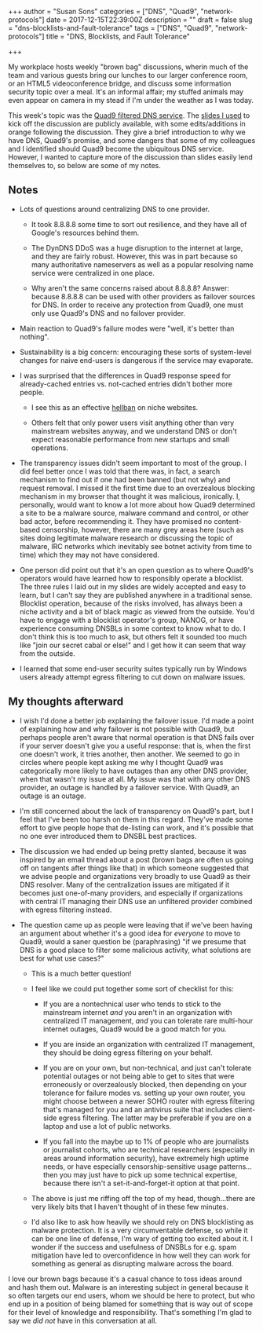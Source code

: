 +++
author = "Susan Sons"
categories = ["DNS", "Quad9", "network-protocols"]
date = 2017-12-15T22:39:00Z
description = ""
draft = false
slug = "dns-blocklists-and-fault-tolerance"
tags = ["DNS", "Quad9", "network-protocols"]
title = "DNS, Blocklists, and Fault Tolerance"

+++

My workplace hosts weekly "brown bag" discussions, wherin much of the team and various guests bring our lunches to our larger conference room, or an HTML5 videoconference bridge, and discuss some information security topic over a meal.  It's an informal affair; my stuffed animals may even appear on camera in my stead if I'm under the weather as I was today.

This week's topic was the [Quad9 filtered DNS service](https://quad9.net/#/).  The [slides I used](http://slides.com/hedgemage/quad9-friend-folly) to kick off the discussion are publicly available, with some edits/additions in orange following the discussion.  They give a brief introduction to why we have DNS, Quad9's promise, and some dangers that some of my colleagues and I identified should Quad9 become the ubiquitous DNS service.  However, I wanted to capture more of the discussion than slides easily lend themselves to, so below are some of my notes.

## Notes

- Lots of questions around centralizing DNS to one provider.

    - It took 8.8.8.8 some time to sort out resilience, and they have all of Google's resources behind them.

    - The DynDNS DDoS was a huge disruption to the internet at large, and they are fairly robust.  However, this was in part because so many authoritative nameservers as well as a popular resolving name service were centralized in one place.

    - Why aren't the same concerns raised about 8.8.8.8?  Answer: because 8.8.8.8 can be used with other providers as failover sources for DNS.  In order to receive any protection from Quad9, one must only use Quad9's DNS and no failover provider.

- Main reaction to Quad9's failure modes were "well, it's better than nothing".

- Sustainability is a big concern: encouraging these sorts of system-level changes for naive end-users is dangerous if the service may evaporate.

- I was surprised that the differences in Quad9 response speed for already-cached entries vs. not-cached entries didn't bother more people.

    - I see this as an effective [hellban](https://en.wikipedia.org/w/index.php?title=Hellban&redirect=yes) on niche websites.

    - Others felt that only power users visit anything other than very mainstream websites anyway, and we understand DNS or don't expect reasonable performance from new startups and small operations.

- The transparency issues didn't seem important to most of the group.  I did feel better once I was told that there was, in fact, a search mechanism to find out if one had been banned (but not why) and request removal.  I missed it the first time due to an overzealous blocking mechanism in my browser that thought it was malicious, ironically.  I, personally, would want to know a lot more about how Quad9 determined a site to be a malware source, malware command and control, or other bad actor, before recommending it.  They have promised no content-based censorship, however, there are many grey areas here (such as sites doing legitimate malware research or discussing the topic of malware, IRC networks which inevitably see botnet activity from time to time) which they may not have considered.

- One person did point out that it's an open question as to where Quad9's operators would have learned how to responsibly operate a blocklist.  The three rules I laid out in my slides are widely accepted and easy to learn, but I can't say they are published anywhere in a traditional sense.  Blocklist operation, because of the risks involved, has always been a niche activity and a bit of black magic as viewed from the outside.  You'd have to engage with a blocklist operator's group, NANOG, or have experience consuming DNSBLs in some context to know what to do.  I don't think this is too much to ask, but others felt it sounded too much like "join our secret cabal or else!" and I get how it can seem that way from the outside.

- I learned that some end-user security suites typically run by Windows users already attempt egress filtering to cut down on malware issues.

## My thoughts afterward

- I wish I'd done a better job explaining the failover issue.  I'd made a point of explaining how and why failover is not possible with Quad9, but perhaps people aren't aware that normal operation is that DNS fails over if your server doesn't give you a useful response: that is, when the first one doesn't work, it tries another, then another.  We seemed to go in circles where people kept asking me why I thought Quad9 was categorically more likely to have outages than any other DNS provider, when that wasn't my issue at all.  My issue was that with any other DNS provider, an outage is handled by a failover service.  With Quad9, an outage is an outage.

- I'm still concerned about the lack of transparency on Quad9's part, but I feel that I've been too harsh on them in this regard.  They've made some effort to give people hope that de-listing can work, and it's possible that no one ever introduced them to DNSBL best practices.

- The discussion we had ended up being pretty slanted, because it was inspired by an email thread about a post (brown bags are often us going off on tangents after things like that) in which someone suggested that we advise people and organizations very broadly to use Quad9 as their DNS resolver.  Many of the centralization issues are mitigated if it becomes just one-of-many providers, and especially if organizations with central IT managing their DNS use an unfiltered provider combined with egress filtering instead.

- The question came up as people were leaving that if we've been having an argument about whether it's a good idea for *everyone* to move to Quad9, would a saner question be (paraphrasing) "if we presume that DNS is a good place to filter some malicious activity, what solutions are best for what use cases?"

    - This is a much better question!

    - I feel like we could put together some sort of checklist for this:  

        - If you are a nontechnical user who tends to stick to the mainstream internet *and* you aren't in an organization with centralized IT management, *and* you can tolerate rare multi-hour internet outages, Quad9 would be a good match for you.

        - If you are inside an organization with centralized IT management, they should be doing egress filtering on your behalf.

        - If you are on your own, but non-technical, and just can't tolerate potential outages or not being able to get to sites that were erroneously or overzealously blocked, then depending on your tolerance for failure modes vs. setting up your own router, you might choose between a newer SOHO router with egress filtering that's managed for you and an antivirus suite that includes client-side egress filtering.  The latter may be preferable if you are on a laptop and use a lot of public networks.

        - If you fall into the maybe up to 1% of people who are journalists or journalist cohorts, who are technical researchers (especially in areas around information security), have extremely high uptime needs, or have especially censorship-sensitive usage patterns... then you may just have to pick up some technical expertise, because there isn't a set-it-and-forget-it option at that point.

     - The above is just me riffing off the top of my head, though...there are very likely bits that I haven't thought of in these few minutes.

     - I'd also like to ask how heavily we should rely on DNS blocklisting as malware protection.  It is a very circumventable defense, so while it can be one line of defense, I'm wary of getting too excited about it.  I wonder if the success and usefulness of DNSBLs for e.g. spam mitigation have led to overconfidence in how well they can work for something as general as disrupting malware across the board.

I love our brown bags because it's a casual chance to toss ideas around and hash them out.  Malware is an interesting subject in general because it so often targets our end users, whom we should be here to protect, but who end up in a position of being blamed for something that is way out of scope for their level of knowledge and responsibility.  That's something I'm glad to say we *did not* have in this conversation at all.

